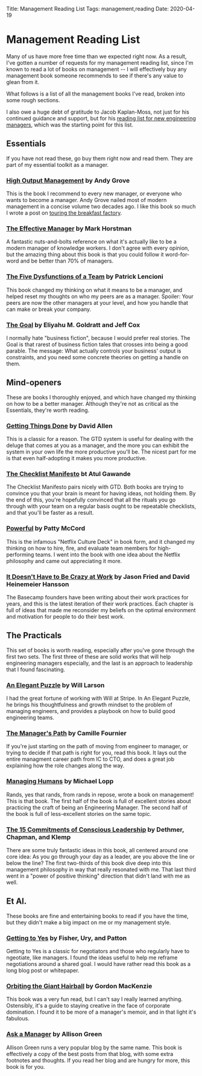 Title: Management Reading List
Tags: management,reading
Date: 2020-04-19

# Management Reading List

Many of us have more free time than we expected right now. As a result, I've gotten a number of requests for my management reading list, since I'm known to read a lot of books on management -- I will effectively buy any management book someone recommends to see if there's any value to glean from it.

What follows is a list of all the management books I've read, broken into some rough sections. 

I also owe a huge debt of gratitude to Jacob Kaplan-Moss, not just for his continued guidance and support, but for his [reading list for new engineering managers](https://jacobian.org/2018/may/2/engmanager-reading-list/), which was the starting point for this list.

## Essentials
If you have not read these, go buy them right now and read them. They are part of my essential toolkit as a manager.

### [High Output Management](https://bookshop.org/a/4558/9780679762881) by Andy Grove
This is the book I recommend to every new manager, or everyone who wants to become a manager. Andy Grove nailed most of modern management in a concise volume two decades ago. I like this book so much I wrote a post on [touring the breakfast factory](/touring-breakfast-factory-thoughts-high-output-man).

### [The Effective Manager](https://bookshop.org/a/4558/9781119244608) by Mark Horstman
A fantastic nuts-and-bolts reference on what it's actually like to be a modern manager of knowledge workers. I don't agree with every opinion, but the amazing thing about this book is that you could follow it word-for-word and be better than 70% of managers.

### [The Five Dysfunctions of a Team](https://bookshop.org/a/4558/9780787960759) by Patrick Lencioni
This book changed my thinking on what it means to be a manager, and helped reset my thoughts on who my peers are as a manager. Spoiler: Your peers are now the other managers at your level, and how you handle that can make or break your company.

### [The Goal](https://bookshop.org/a/4558/9780884271956) by Eliyahu M. Goldratt and Jeff Cox
I normally hate "business fiction", because I would prefer real stories. The Goal is that rarest of business fiction tales that crosses into being a good parable. The message: What actually controls your business' output is constraints, and you need some concrete theories on getting a handle on them.

## Mind-openers
These are books I thoroughly enjoyed, and which have changed my thinking on how to be a better manager. Although they're not as critical as the Essentials, they're worth reading.

### [Getting Things Done](https://bookshop.org/a/4558/9780143126560) by David Allen
This is a classic for a reason. The GTD system is useful for dealing with the deluge that comes at you as a manager, and the more you can exhibit the system in your own life the more productive you'll be. The nicest part for me is that even half-adopting it makes you more productive.

### [The Checklist Manifesto](https://bookshop.org/a/4558/9780312430009) bt Atul Gawande
The Checklist Manifesto pairs nicely with GTD. Both books are trying to convince you that your brain is meant for having ideas, not holding them. By the end of this, you're hopefully convinced that all the rituals you go through with your team on a regular basis ought to be repeatable checklists, and that you'll be faster as a result.

### [Powerful](https://bookshop.org/a/4558/9781939714091) by Patty McCord
This is the infamous "Netflix Culture Deck" in book form, and it changed my thinking on how to hire, fire, and evaluate team members for high-performing teams. I went into the book with one idea about the Netflix philosophy and came out appreciating it more.

### [It Doesn't Have to Be Crazy at Work](https://bookshop.org/a/4558/9780062874788) by Jason Fried and David Heinemeier Hansson
The Basecamp founders have been writing about their work practices for years, and this is the latest iteration of their work practices. Each chapter is full of ideas that made me reconsider my beliefs on the optimal environment and motivation for people to do their best work.

## The Practicals
This set of books is worth reading, especially after you've gone through the first two sets. The first three of these are solid works that will help engineering managers especially, and the last is an approach to leadership that I found fascinating.

### [An Elegant Puzzle](https://press.stripe.com/#an-elegant-puzzle) by Will Larson
I had the great fortune of working with Will at Stripe. In An Elegant Puzzle, he brings his thoughtfulness and growth mindset to the problem of managing engineers, and provides a playbook on how to build good engineering teams.

### [The Manager's Path](https://bookshop.org/a/4558/9781491973899) by Camille Fournier
If you're just starting on the path of moving from engineer to manager, or trying to decide if that path is right for you, read this book. It lays out the entire managment career path from IC to CTO, and does a great job explaining how the role changes along the way.

### [Managing Humans](https://bookshop.org/a/4558/9781484221570) by Michael Lopp
Rands, yes that rands, from rands in repose, wrote a book on management! This is that book. The first half of the book is full of excellent stories about practicing the craft of being an Engineering Manager. The second half of the book is full of less-excellent stories on the same topic.

### [The 15 Commitments of Conscious Leadership](https://shop.conscious.is/) by Dethmer, Chapman, and Klemp
There are some truly fantastic ideas in this book, all centered around one core idea: As you go through your day as a leader, are you above the line or below the line? The first two-thirds of this book dive deep into this management philosophy in way that really resonated with me. That last third went in a "power of positive thinking" direction that didn't land with me as well.

## Et Al.
These books are fine and entertaining books to read if you have the time, but they didn't make a big impact on me or my management style.

### [Getting to Yes](https://bookshop.org/a/4558/9780143118756) by Fisher, Ury, and Patton
Getting to Yes is a classic for negotiators and those who regularly have to ngeotiate, like managers. I found the ideas useful to help me reframe negotiations around a shared goal. I would have rather read this book as a long blog post or whitepaper.

### [Orbiting the Giant Hairball](https://bookshop.org/a/4558/9780670879830) by Gordon MacKenzie
This book was a very fun read, but I can't say I really learned anything. Ostensibly, it's a guide to staying creative in the face of corporate domination. I found it to be more of a manager's memoir, and in that light it's fabulous.

### [Ask a Manager](https://bookshop.org/a/4558/9780399181818) by Allison Green
Allison Green runs a very popular blog by the same name. This book is effectively a copy of the best posts from that blog, with some extra footnotes and thoughts. If you read her blog and are hungry for more, this book is for you.
